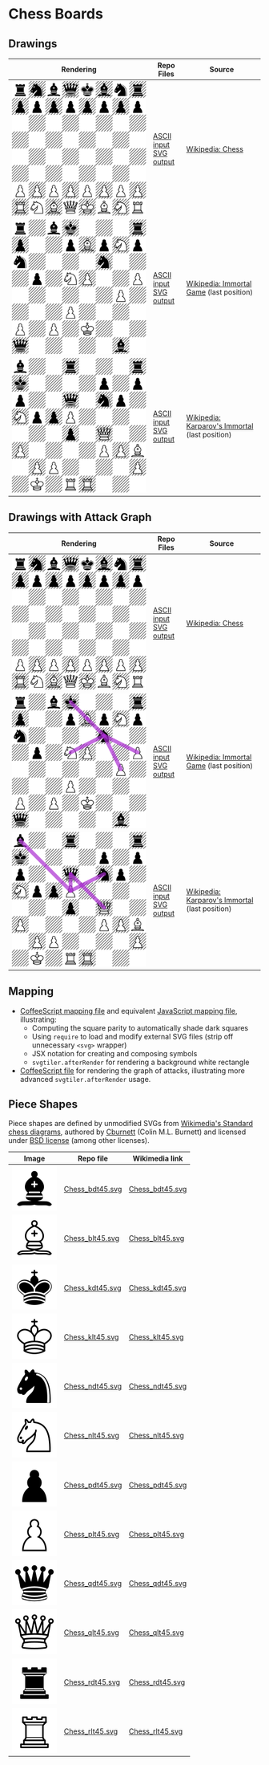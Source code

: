 # Chess Boards

## Drawings

| Rendering | Repo Files | Source |
|-----------|------------|--------|
| ![Initial chessboard](board-init.svg) | [ASCII input](board-init.asc)<br>[SVG output](board-init.svg) | [Wikipedia: Chess](https://en.wikipedia.org/wiki/Chess) |
| ![Immortal Game chessboard](board-immortal.svg) | [ASCII input](board-immortal.asc)<br>[SVG output](board-immortal.svg) | [Wikipedia: Immortal Game](https://en.wikipedia.org/wiki/Immortal_Game) (last position) |
| ![Kasparov's Immortal chessboard](board-kasparov-immortal.svg) | [ASCII input](board-kasparov-immortal.asc)<br>[SVG output](board-karparov-immortal.svg) | [Wikipedia: Karparov's Immortal](https://en.wikipedia.org/wiki/Kasparov%27s_Immortal) (last position) |

## Drawings with Attack Graph

| Rendering | Repo Files | Source |
|-----------|------------|--------|
| ![Initial chessboard](graph/board-init.svg) | [ASCII input](board-init.asc)<br>[SVG output](board-init.svg) | [Wikipedia: Chess](https://en.wikipedia.org/wiki/Chess) |
| ![Immortal Game chessboard](graph/board-immortal.svg) | [ASCII input](board-immortal.asc)<br>[SVG output](board-immortal.svg) | [Wikipedia: Immortal Game](https://en.wikipedia.org/wiki/Immortal_Game) (last position) |
| ![Kasparov's Immortal chessboard](graph/board-kasparov-immortal.svg) | [ASCII input](board-kasparov-immortal.asc)<br>[SVG output](board-karparov-immortal.svg) | [Wikipedia: Karparov's Immortal](https://en.wikipedia.org/wiki/Kasparov%27s_Immortal) (last position) |

## Mapping

* [CoffeeScript mapping file](map.coffee) and equivalent
  [JavaScript mapping file](map.jsx), illustrating:
  * Computing the square parity to automatically shade dark squares
  * Using `require` to load and modify external SVG files
    (strip off unnecessary `<svg>` wrapper)
  * JSX notation for creating and composing symbols
  * `svgtiler.afterRender` for rendering a background white rectangle
* [CoffeeScript file](graph.coffee) for rendering the graph of attacks,
  illustrating more advanced `svgtiler.afterRender` usage.

## Piece Shapes

Piece shapes are defined by unmodified SVGs from
[Wikimedia's Standard chess diagrams](https://commons.wikimedia.org/wiki/Standard_chess_diagram),
authored by [Cburnett](https://commons.wikimedia.org/wiki/User:Cburnett)
(Colin M.L. Burnett)
and licensed under [BSD license](https://opensource.org/licenses/BSD-3-Clause)
(among other licenses).

| Image | Repo file | Wikimedia link |
|-------|-----------|----------------|
| ![](Chess_bdt45.svg) | [Chess_bdt45.svg](Chess_bdt45.svg) | [Chess_bdt45.svg](https://commons.wikimedia.org/wiki/File:Chess_bdt45.svg) |
| ![](Chess_blt45.svg) | [Chess_blt45.svg](Chess_blt45.svg) | [Chess_blt45.svg](https://commons.wikimedia.org/wiki/File:Chess_blt45.svg) |
| ![](Chess_kdt45.svg) | [Chess_kdt45.svg](Chess_kdt45.svg) | [Chess_kdt45.svg](https://commons.wikimedia.org/wiki/File:Chess_kdt45.svg) |
| ![](Chess_klt45.svg) | [Chess_klt45.svg](Chess_klt45.svg) | [Chess_klt45.svg](https://commons.wikimedia.org/wiki/File:Chess_klt45.svg) |
| ![](Chess_ndt45.svg) | [Chess_ndt45.svg](Chess_ndt45.svg) | [Chess_ndt45.svg](https://commons.wikimedia.org/wiki/File:Chess_ndt45.svg) |
| ![](Chess_nlt45.svg) | [Chess_nlt45.svg](Chess_nlt45.svg) | [Chess_nlt45.svg](https://commons.wikimedia.org/wiki/File:Chess_nlt45.svg) |
| ![](Chess_pdt45.svg) | [Chess_pdt45.svg](Chess_pdt45.svg) | [Chess_pdt45.svg](https://commons.wikimedia.org/wiki/File:Chess_pdt45.svg) |
| ![](Chess_plt45.svg) | [Chess_plt45.svg](Chess_plt45.svg) | [Chess_plt45.svg](https://commons.wikimedia.org/wiki/File:Chess_plt45.svg) |
| ![](Chess_qdt45.svg) | [Chess_qdt45.svg](Chess_qdt45.svg) | [Chess_qdt45.svg](https://commons.wikimedia.org/wiki/File:Chess_qdt45.svg) |
| ![](Chess_qlt45.svg) | [Chess_qlt45.svg](Chess_qlt45.svg) | [Chess_qlt45.svg](https://commons.wikimedia.org/wiki/File:Chess_qlt45.svg) |
| ![](Chess_rdt45.svg) | [Chess_rdt45.svg](Chess_rdt45.svg) | [Chess_rdt45.svg](https://commons.wikimedia.org/wiki/File:Chess_rdt45.svg) |
| ![](Chess_rlt45.svg) | [Chess_rlt45.svg](Chess_rlt45.svg) | [Chess_rlt45.svg](https://commons.wikimedia.org/wiki/File:Chess_rlt45.svg) |
